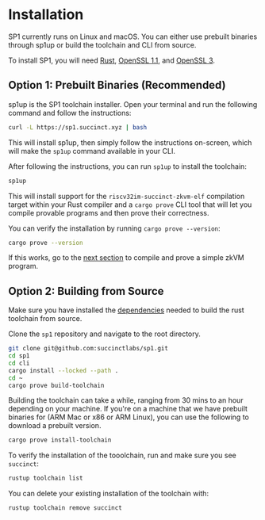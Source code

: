 # Installation

SP1 currently runs on Linux and macOS. You can either use prebuilt binaries through sp1up or
build the toolchain and CLI from source.

To install SP1, you will need [Rust](https://www.rust-lang.org/tools/install), [OpenSSL 1.1](../faq/installing-openssl.md), and [OpenSSL 3](../faq/installing-openssl.md).

## Option 1: Prebuilt Binaries (Recommended)

sp1up is the SP1 toolchain installer. Open your terminal and run the following command and follow the instructions:

```bash
curl -L https://sp1.succinct.xyz | bash
```

This will install sp1up, then simply follow the instructions on-screen, which will make the `sp1up` command available in your CLI.

After following the instructions, you can run `sp1up` to install the toolchain:

```bash
sp1up
```

This will install support for the `riscv32im-succinct-zkvm-elf` compilation target within your Rust compiler
and a `cargo prove` CLI tool that will let you compile provable programs and then prove their correctness. 

You can verify the installation by running `cargo prove --version`:

```bash
cargo prove --version
```

If this works, go to the [next section](./quickstart.md) to compile and prove a simple zkVM program.

## Option 2: Building from Source

Make sure you have installed the [dependencies](https://github.com/rust-lang/rust/blob/master/INSTALL.md#dependencies) needed to build the rust toolchain from source.

Clone the `sp1` repository and navigate to the root directory. 

```bash
git clone git@github.com:succinctlabs/sp1.git
cd sp1
cd cli
cargo install --locked --path .
cd ~
cargo prove build-toolchain
```

Building the toolchain can take a while, ranging from 30 mins to an hour depending on your machine. If you're on a machine that we have prebuilt binaries for (ARM Mac or x86 or ARM Linux), you can use the following to download a prebuilt version.
```bash
cargo prove install-toolchain
```

To verify the installation of the tooolchain, run and make sure you see `succinct`:

```bash
rustup toolchain list
```

You can delete your existing installation of the toolchain with:

```bash
rustup toolchain remove succinct
```
